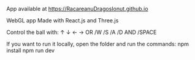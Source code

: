 App available at https://RacareanuDragosIonut.github.io


WebGL app 
Made with React.js and Three.js

Control the ball with: ↑ ↓ ← → OR /W /S /A /D AND /SPACE

If you want to run it locally, open the folder and run the commands: 
npm install
npm run dev
